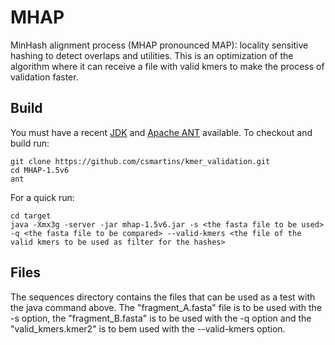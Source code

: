 # MHAP

MinHash alignment process (MHAP pronounced MAP): locality sensitive hashing to detect overlaps and utilities. This is an optimization of the algorithm where it can receive a file with valid kmers to make the process of validation faster.

## Build

You must have a recent  [JDK](http://www.oracle.com/technetwork/java/javase/downloads/jdk8-downloads-2133151.html "JDK") and [Apache ANT](http://ant.apache.org/ "ANT") available. To checkout and build run:

    git clone https://github.com/csmartins/kmer_validation.git
    cd MHAP-1.5v6
    ant
    
For a quick run:

    cd target
    java -Xmx3g -server -jar mhap-1.5v6.jar -s <the fasta file to be used> -q <the fasta file to be compared> --valid-kmers <the file of the valid kmers to be used as filter for the hashes>

## Files

The sequences directory contains the files that can be used as a test with the java command above. The "fragment_A.fasta" file is to be used with the -s option, the "fragment_B.fasta" is to be used with the -q option and the "valid_kmers.kmer2" is to bem used with the --valid-kmers option.
